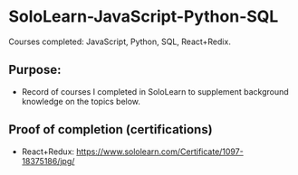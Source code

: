 # SoloLearn-JavaScript-Python-SQL
Courses completed: JavaScript, Python, SQL, React+Redix. 

## Purpose: 
* Record of courses I completed in SoloLearn to supplement background knowledge on the topics below.  


## Proof of completion (certifications)
* React+Redux: https://www.sololearn.com/Certificate/1097-18375186/jpg/





